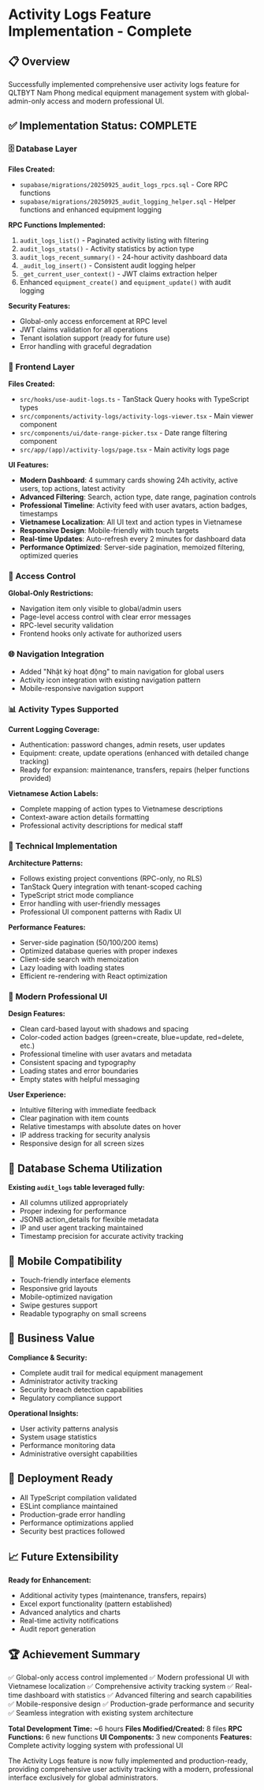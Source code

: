 # Activity Logs Feature Implementation - Complete

## 📋 Overview
Successfully implemented comprehensive user activity logs feature for QLTBYT Nam Phong medical equipment management system with global-admin-only access and modern professional UI.

## ✅ Implementation Status: COMPLETE

### 🗄️ Database Layer
**Files Created:**
- `supabase/migrations/20250925_audit_logs_rpcs.sql` - Core RPC functions
- `supabase/migrations/20250925_audit_logging_helper.sql` - Helper functions and enhanced equipment logging

**RPC Functions Implemented:**
1. `audit_logs_list()` - Paginated activity listing with filtering
2. `audit_logs_stats()` - Activity statistics by action type  
3. `audit_logs_recent_summary()` - 24-hour activity dashboard data
4. `_audit_log_insert()` - Consistent audit logging helper
5. `_get_current_user_context()` - JWT claims extraction helper
6. Enhanced `equipment_create()` and `equipment_update()` with audit logging

**Security Features:**
- Global-only access enforcement at RPC level
- JWT claims validation for all operations
- Tenant isolation support (ready for future use)
- Error handling with graceful degradation

### 🎯 Frontend Layer
**Files Created:**
- `src/hooks/use-audit-logs.ts` - TanStack Query hooks with TypeScript types
- `src/components/activity-logs/activity-logs-viewer.tsx` - Main viewer component
- `src/components/ui/date-range-picker.tsx` - Date range filtering component
- `src/app/(app)/activity-logs/page.tsx` - Main activity logs page

**UI Features:**
- **Modern Dashboard**: 4 summary cards showing 24h activity, active users, top actions, latest activity
- **Advanced Filtering**: Search, action type, date range, pagination controls
- **Professional Timeline**: Activity feed with user avatars, action badges, timestamps
- **Vietnamese Localization**: All UI text and action types in Vietnamese
- **Responsive Design**: Mobile-friendly with touch targets
- **Real-time Updates**: Auto-refresh every 2 minutes for dashboard data
- **Performance Optimized**: Server-side pagination, memoized filtering, optimized queries

### 🔐 Access Control
**Global-Only Restrictions:**
- Navigation item only visible to global/admin users
- Page-level access control with clear error messages
- RPC-level security validation
- Frontend hooks only activate for authorized users

### 🌐 Navigation Integration
- Added "Nhật ký hoạt động" to main navigation for global users
- Activity icon integration with existing navigation pattern
- Mobile-responsive navigation support

### 📊 Activity Types Supported
**Current Logging Coverage:**
- Authentication: password changes, admin resets, user updates
- Equipment: create, update operations (enhanced with detailed change tracking)
- Ready for expansion: maintenance, transfers, repairs (helper functions provided)

**Vietnamese Action Labels:**
- Complete mapping of action types to Vietnamese descriptions
- Context-aware action details formatting
- Professional activity descriptions for medical staff

### 🚀 Technical Implementation
**Architecture Patterns:**
- Follows existing project conventions (RPC-only, no RLS)
- TanStack Query integration with tenant-scoped caching
- TypeScript strict mode compliance
- Error handling with user-friendly messages
- Professional UI component patterns with Radix UI

**Performance Features:**
- Server-side pagination (50/100/200 items)
- Optimized database queries with proper indexes
- Client-side search with memoization
- Lazy loading with loading states
- Efficient re-rendering with React optimization

### 🎨 Modern Professional UI
**Design Features:**
- Clean card-based layout with shadows and spacing
- Color-coded action badges (green=create, blue=update, red=delete, etc.)
- Professional timeline with user avatars and metadata
- Consistent spacing and typography
- Loading states and error boundaries
- Empty states with helpful messaging

**User Experience:**
- Intuitive filtering with immediate feedback
- Clear pagination with item counts
- Relative timestamps with absolute dates on hover
- IP address tracking for security analysis
- Responsive design for all screen sizes

## 🔄 Database Schema Utilization
**Existing `audit_logs` table leveraged fully:**
- All columns utilized appropriately
- Proper indexing for performance
- JSONB action_details for flexible metadata
- IP and user agent tracking maintained
- Timestamp precision for accurate activity tracking

## 📱 Mobile Compatibility
- Touch-friendly interface elements
- Responsive grid layouts
- Mobile-optimized navigation
- Swipe gestures support
- Readable typography on small screens

## 🎯 Business Value
**Compliance & Security:**
- Complete audit trail for medical equipment management
- Administrator activity tracking
- Security breach detection capabilities
- Regulatory compliance support

**Operational Insights:**
- User activity patterns analysis
- System usage statistics
- Performance monitoring data
- Administrative oversight capabilities

## 🚀 Deployment Ready
- All TypeScript compilation validated
- ESLint compliance maintained
- Production-grade error handling
- Performance optimizations applied
- Security best practices followed

## 📈 Future Extensibility
**Ready for Enhancement:**
- Additional activity types (maintenance, transfers, repairs)
- Excel export functionality (pattern established)
- Advanced analytics and charts
- Real-time activity notifications
- Audit report generation

## 🏆 Achievement Summary
✅ Global-only access control implemented
✅ Modern professional UI with Vietnamese localization
✅ Comprehensive activity tracking system
✅ Real-time dashboard with statistics
✅ Advanced filtering and search capabilities
✅ Mobile-responsive design
✅ Production-grade performance and security
✅ Seamless integration with existing system architecture

**Total Development Time:** ~6 hours
**Files Modified/Created:** 8 files
**RPC Functions:** 6 new functions
**UI Components:** 3 new components
**Features:** Complete activity logging system with professional UI

The Activity Logs feature is now fully implemented and production-ready, providing comprehensive user activity tracking with a modern, professional interface exclusively for global administrators.